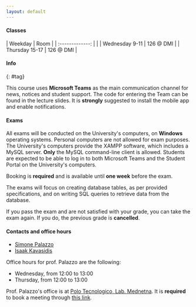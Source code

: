 ```yaml
---
layout: default
---
```


#### Classes

| Weekday          | Room |
| :-------------: |      |
| Wednesday 9-11   |  126 @ DMI  |
| Thursday 15-17   |  126 @ DMI  |

#### Info
{: #tag}

This course uses **Microsoft Teams** as the main communication channel for news, notices and student support. The code for entering the Team can be found in the lecture slides. It is **strongly** suggested to install the mobile app and enable notifications.

#### Exams

All exams will be conducted on the University's computers, on **Windows** operating systems. Personal computers are not allowed for exam purposes. The University's computers provide the XAMPP software, which includes a MySQL server. **Only** the MySQL command-line client is allowed. Students are expected to be able to log in to both Microsoft Teams and the Student Portal on the University's computers.

Booking is **required** and is available until **one week** before the exam.
  
The exams will focus on creating database tables, as per provided specifications, and on writing SQL queries to retrieve data from the database.

If you pass the exam and are not satisfied with your grade, you can take the exam again. If you do, the previous grade is **cancelled**.

#### Contacts and office hours

- [Simone Palazzo](mailto:simone.palazzo@unict.it)
- [Isaak Kavasidis](mailto:isaak.kavasidis@unict.it)

Office hours for prof. Palazzo are the following:
- Wednesday, from 12:00 to 13:00
- Thursday, from 12:00 to 13:00

Prof. Palazzo's office is at [Polo Tecnologico, Lab. Mednetna](https://maps.app.goo.gl/nS1dgQRW7JpBQemZ7). It is **required** to book a meeting through [this link](https://usemotion.com/meet/simone-palazzo/ricevimento-studenti?d=30).
